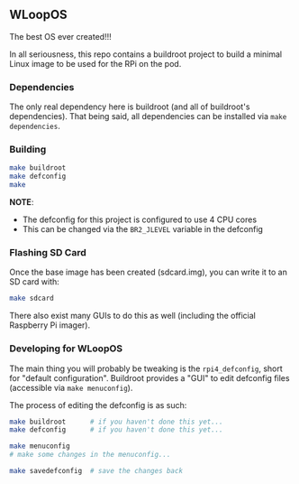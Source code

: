 ## WLoopOS

The best OS ever created!!!

In all seriousness, this repo contains a buildroot project to build a minimal Linux image
to be used for the RPi on the pod.

### Dependencies

The only real dependency here is buildroot (and all of buildroot's dependencies).
That being said, all dependencies can be installed via `make dependencies`.

### Building

```bash
make buildroot
make defconfig
make
```

**NOTE**:
* The defconfig for this project is configured to use 4 CPU cores
* This can be changed via the `BR2_JLEVEL` variable in the defconfig

### Flashing SD Card

Once the base image has been created (sdcard.img), you can write it to an SD card with:

```bash
make sdcard
```

There also exist many GUIs to do this as well (including the official Raspberry Pi imager).

### Developing for WLoopOS

The main thing you will probably be tweaking is the `rpi4_defconfig`, short for "default
configuration". Buildroot provides a "GUI" to edit defconfig files (accessible via `make
menuconfig`).

The process of editing the defconfig is as such:

```bash
make buildroot      # if you haven't done this yet...
make defconfig      # if you haven't done this yet...

make menuconfig
# make some changes in the menuconfig...

make savedefconfig  # save the changes back
```

